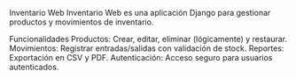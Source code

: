 Inventario Web
Inventario Web es una aplicación Django para gestionar productos y movimientos de inventario.

Funcionalidades
Productos: Crear, editar, eliminar (lógicamente) y restaurar.
Movimientos: Registrar entradas/salidas con validación de stock.
Reportes: Exportación en CSV y PDF.
Autenticación: Acceso seguro para usuarios autenticados.
